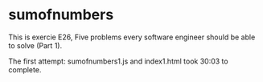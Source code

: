 # sumofnumbers

This is exercie E26, Five problems every software engineer should be able to solve (Part 1).

The first attempt: sumofnumbers1.js and index1.html took 30:03 to complete.
